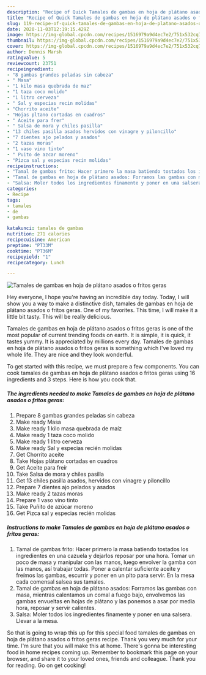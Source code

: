 ```yaml
---
description: "Recipe of Quick Tamales de gambas en hoja de plátano asados o fritos geras"
title: "Recipe of Quick Tamales de gambas en hoja de plátano asados o fritos geras"
slug: 119-recipe-of-quick-tamales-de-gambas-en-hoja-de-platano-asados-o-fritos-geras
date: 2020-11-03T12:19:15.429Z
image: https://img-global.cpcdn.com/recipes/1516979a9d4ec7e2/751x532cq70/tamales-de-gambas-en-hoja-de-platano-asados-o-fritos-geras-foto-principal.jpg
thumbnail: https://img-global.cpcdn.com/recipes/1516979a9d4ec7e2/751x532cq70/tamales-de-gambas-en-hoja-de-platano-asados-o-fritos-geras-foto-principal.jpg
cover: https://img-global.cpcdn.com/recipes/1516979a9d4ec7e2/751x532cq70/tamales-de-gambas-en-hoja-de-platano-asados-o-fritos-geras-foto-principal.jpg
author: Dennis Marsh
ratingvalue: 5
reviewcount: 23751
recipeingredient:
- "8 gambas grandes peladas sin cabeza"
- " Masa"
- "1 kilo masa quebrada de maz"
- "1 taza coco molido"
- "1 litro cerveza"
- " Sal y especias recin molidas"
- "Chorrito aceite"
- "Hojas pltano cortadas en cuadros"
- " Aceite para frer"
- " Salsa de mora y chiles pasilla"
- "13 chiles pasilla asados hervidos con vinagre y piloncillo"
- "7 dientes ajo pelados y asados"
- "2 tazas moras"
- "1 vaso vino tinto"
- " Puito de azcar moreno"
- "Pizca sal y especias recin molidas"
recipeinstructions:
- "Tamal de gambas frito: Hacer primero la masa batiendo tostados los ingredientes en una cazuela y dejarlos reposar por una hora. Tomar un poco de masa y manipular con las manos, luego envolver la gamba con las manos, así trabajar todas. Poner a calentar suficiente aceite y freímos las gambas, escurrir y poner en un plto para servir. En la mesa cada comensal salsea sus tamales."
- "Tamal de gambas en hoja de plátano asados: Forramos las gambas con masa, mientras calentamos un comal a fuego bajo, envolvemos las gambas envueltas en hojas de plátano y las ponemos a asar por media hora, reposar y servir calientes."
- "Salsa: Moler todos los ingredientes finamente y poner en una salsera. Llevar a la mesa."
categories:
- Recipe
tags:
- tamales
- de
- gambas

katakunci: tamales de gambas 
nutrition: 271 calories
recipecuisine: American
preptime: "PT33M"
cooktime: "PT36M"
recipeyield: "1"
recipecategory: Lunch

---
```



![Tamales de gambas en hoja de plátano asados o fritos geras](https://img-global.cpcdn.com/recipes/1516979a9d4ec7e2/751x532cq70/tamales-de-gambas-en-hoja-de-platano-asados-o-fritos-geras-foto-principal.jpg)

Hey everyone, I hope you're having an incredible day today. Today, I will show you a way to make a distinctive dish, tamales de gambas en hoja de plátano asados o fritos geras. One of my favorites. This time, I will make it a little bit tasty. This will be really delicious.

Tamales de gambas en hoja de plátano asados o fritos geras is one of the most popular of current trending foods on earth. It is simple, it is quick, it tastes yummy. It is appreciated by millions every day. Tamales de gambas en hoja de plátano asados o fritos geras is something which I've loved my whole life. They are nice and they look wonderful.




To get started with this recipe, we must prepare a few components. You can cook tamales de gambas en hoja de plátano asados o fritos geras using 16 ingredients and 3 steps. Here is how you cook that.

<!--inarticleads1-->

##### The ingredients needed to make Tamales de gambas en hoja de plátano asados o fritos geras:

1. Prepare 8 gambas grandes peladas sin cabeza
1. Make ready  Masa
1. Make ready 1 kilo masa quebrada de maíz
1. Make ready 1 taza coco molido
1. Make ready 1 litro cerveza
1. Make ready  Sal y especias recién molidas
1. Get Chorrito aceite
1. Take Hojas plátano cortadas en cuadros
1. Get  Aceite para freír
1. Take  Salsa de mora y chiles pasilla
1. Get 13 chiles pasilla asados, hervidos con vinagre y piloncillo
1. Prepare 7 dientes ajo pelados y asados
1. Make ready 2 tazas moras
1. Prepare 1 vaso vino tinto
1. Take  Puñito de azúcar moreno
1. Get Pizca sal y especias recién molidas




<!--inarticleads2-->

##### Instructions to make Tamales de gambas en hoja de plátano asados o fritos geras:

1. Tamal de gambas frito: Hacer primero la masa batiendo tostados los ingredientes en una cazuela y dejarlos reposar por una hora. Tomar un poco de masa y manipular con las manos, luego envolver la gamba con las manos, así trabajar todas. Poner a calentar suficiente aceite y freímos las gambas, escurrir y poner en un plto para servir. En la mesa cada comensal salsea sus tamales.
1. Tamal de gambas en hoja de plátano asados: Forramos las gambas con masa, mientras calentamos un comal a fuego bajo, envolvemos las gambas envueltas en hojas de plátano y las ponemos a asar por media hora, reposar y servir calientes.
1. Salsa: Moler todos los ingredientes finamente y poner en una salsera. Llevar a la mesa.




So that is going to wrap this up for this special food tamales de gambas en hoja de plátano asados o fritos geras recipe. Thank you very much for your time. I'm sure that you will make this at home. There's gonna be interesting food in home recipes coming up. Remember to bookmark this page on your browser, and share it to your loved ones, friends and colleague. Thank you for reading. Go on get cooking!
